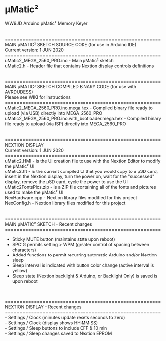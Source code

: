 # µMatic²
WW9JD Arduino µMatic² Memory Keyer <br>
<br>
<br>
======================================================<br>
MAIN µMATIC² SKETCH SOURCE CODE (for use in Arduino IDE) <br>
Current version: 1 JUN 2020<br>
======================================================<br>
uMatic2_MEGA_2560_PRO.ino - Main µMatic² sketch<br>
uMatic2.h - Header file that contains Nextion display controls definitions<br>
<br>
<br>
======================================================<br>
MAIN µMATIC² SKETCH COMPILED BINARY CODE (for use with AVRDUDESS)<br>
  Please see WIKI for instructions<br>
======================================================<br>
uMatic2_MEGA_2560_PRO.ino.mega.hex - Compiled binary file ready to upload (via USB) directly into MEGA_2560_PRO<br>
uMatic2_MEGA_2560_PRO.ino.with_bootloader.mega.hex - Compiled binary file ready to upload (via ISP) directly into MEGA_2560_PRO<br>
<br>
<br>
======================================================<br>
NEXTION DISPLAY  <br>
Current version: 1 JUN 2020<br>
======================================================<br>
uMatic2.HMI - is the UI creation file to use with the Nextion Editor to modify the µMatic² UI <br>
uMatic2.tft - is the current compiled UI that you would copy to a µSD card, insert in the Nextion display, turn the power on, wait for the "successed" display, remove the µSD card, cycle the power to use the UI <br>
uMatic2FontsPics.zip - is a ZIP file containing all of the fonts and pictures used to make the µMatic² UI<br>
NexHardware.cpp - Nextion library files modified for this project<br>
NexConfig.h - Nextion library files modified for this project<br>
<br>
<br>
======================================================<br>
MAIN µMATIC² SKETCH - Recent changes <br>
======================================================<br>
- Sticky MUTE button (maintains state upon reboot)
- SPC'G permits setting > WPM (greater control of spacing between characters)
- Added functions to permit recurring automatic Arduino and/or Nextion sleep 
- Sleep interval is indicated with button color change (active interval is yellow)
- Sleep state (Nextion backlight & Arduino, or Backlight Only) is saved is upon reboot
<br>
<br>
======================================================<br>
NEXTION DISPLAY - Recent changes   <br>
======================================================<br>
- Settings / Clock (minutes update resets seconds to zero)<br>
- Settings / Clock (display shows HH:MM:SS)<br>
- Settings / Sleep buttons to include OFF & 10 min<br>
- Settings / Sleep changes saved to Nextion EPROM<br>
<br>
<br>
<br>
<br>
